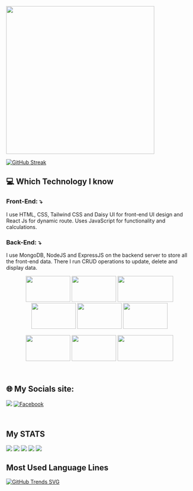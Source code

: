 
<a href="https://www.linkedin.com/in/sirajul-islam-41845a2a0/">
<img style='height: 400px' src="https://i.ibb.co/SVKV63Y/Screenshot-2023-12-09-142245.png" />
</a>

<br/>

[![GitHub Streak](https://github-readme-streak-stats.herokuapp.com?user=siraj3838&theme=prussian&card_width=1010)](https://git.io/streak-stats)




## :computer: Which Technology I know
### Front-End: ⤵️
I use HTML, CSS, Tailwind CSS and Daisy UI for front-end UI design and React Js for dynamic route. Uses JavaScript for functionality and calculations.
### Back-End: ⤵️
I use MongoDB, NodeJS and ExpressJS on the backend server to store all the front-end data. There I run CRUD operations to update, delete and display data.
<br/>
<p align="center">
<img style='width:120px; height: 70px' src="https://i.ibb.co/SsDFjDZ/Screenshot-2023-12-09-021118.png"/>
<img style='width:120px; height: 70px' src="https://i.ibb.co/Qr9sCDB/Screenshot-2023-12-09-021355.png"/>
<img style='width:150px; height: 70px' src="https://i.ibb.co/HqybWyJ/Screenshot-2023-12-09-022317.png"/>
<img style='width:120px; height: 70px' src="https://i.ibb.co/yptJFhw/Screenshot-2023-12-09-022727.png"/>
<img style='width:120px; height: 70px' src="https://i.ibb.co/2F9tFD7/Screenshot-2023-12-09-022953.png"/>
<img style='width:120px; height: 70px' src="https://i.ibb.co/tLmckVm/Screenshot-2023-12-09-023357.png"/>
</p>
<p align="center">
<img style='width:120px; height: 70px' src="https://i.ibb.co/9VL9pTB/Screenshot-2023-12-09-024157.png"/>
<img style='width:120px; height: 70px' src="https://i.ibb.co/56fNMK5/Screenshot-2023-12-09-021703.png"/>
<img style='width:150px; height: 70px' src="https://i.ibb.co/VjmPzWS/png-transparent-web-development-express-js-javascript-software-framework-laravel-world-wide-web-purp.png"/>
</p>
<br/>


## 🌐 My Socials site:
<a href="mailto:sirajul.islam583853@gmail.com"><img src="https://img.shields.io/badge/Gmail-D14836?style=for-the-badge&logo=gmail&logoColor=white"/></a>
  [![Facebook](https://img.shields.io/badge/Facebook-%231877F2.svg?logo=Facebook&logoColor=white)](https://www.facebook.com/WKmohammad.sakil)

  <br/>


## My STATS
![](http://github-profile-summary-cards.vercel.app/api/cards/profile-details?username=siraj3838&theme=default)
![](http://github-profile-summary-cards.vercel.app/api/cards/repos-per-language?username=siraj3838&theme=default)
![](http://github-profile-summary-cards.vercel.app/api/cards/most-commit-language?username=siraj3838&theme=default)
![](http://github-profile-summary-cards.vercel.app/api/cards/stats?username=siraj3838&theme=default)
![](http://github-profile-summary-cards.vercel.app/api/cards/productive-time?username=siraj3838&theme=default&utcOffset=8)

## Most Used Language Lines
[![GitHub Trends SVG](https://api.githubtrends.io/user/svg/siraj3838/langs)](https://githubtrends.io)
